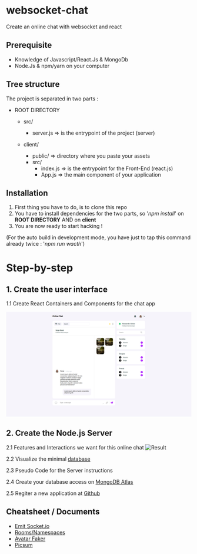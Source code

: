 # websocket-chat

Create an online chat with websocket and react

## Prerequisite

- Knowledge of Javascript/React.Js & MongoDb
- Node.Js & npm/yarn on your computer

## Tree structure

The project is separated in two parts :

- ROOT DIRECTORY

  - src/

    - server.js => is the entrypoint of the project (server)

  - client/
    - public/ => directory where you paste your assets
    - src/
      - index.js => is the entrypoint for the Front-End (react.js)
      - App.js => the main component of your application

## Installation

1. First thing you have to do, is to clone this repo
2. You have to install dependencies for the two parts,
   so '_npm install_' on **ROOT DIRECTORY** AND on **client**
3. You are now ready to start hacking !

(For the auto build in development mode, you have just to tap this command already twice : '_npm run wacth_')

# Step-by-step

## 1. Create the user interface

1.1 Create React Containers and Components for the chat app

![Result](/docs/images/screenshot0.png)

## 2. Create the Node.js Server

2.1 Features and Interactions we want for this online chat
![Result](/docs/images/screenshot1.png)

2.2 Visualize the minimal [database](/docs/images/Websocket-Database.png)

2.3 Pseudo Code for the Server instructions

2.4 Create your database access on [MongoDB Atlas](https://www.mongodb.com/cloud/atlas)

2.5 Regiter a new application at [Github](https://github.com/settings/applications/new)

## Cheatsheet / Documents

- [Emit Socket.io](https://socket.io/docs/emit-cheatsheet/)
- [Rooms/Namespaces](https://socket.io/docs/rooms-and-namespaces/)
- [Avatar Faker](https://pravatar.cc/)
- [Picsum](https://picsum.photos/)
